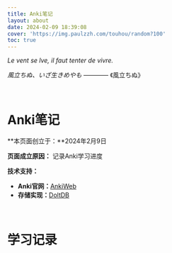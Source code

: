 ```yaml
---
title: Anki笔记
layout: about
date: 2024-02-09 18:39:08
cover: 'https://img.paulzzh.com/touhou/random?100'
toc: true
---
```


*Le vent se lve, il faut tenter de vivre.*

*風立ちぬ、いざ生きめやも* ———— 《風立ちぬ》

<br/>

# **Anki笔记**

**本页面创立于：**2024年2月9日

**页面成立原因：** 记录Anki学习进度

**技术支持：**

- **Anki官网：**[AnkiWeb](https://ankiweb.net/)
- **存储实现：**[DoltDB](https://www.dolthub.com/repositories/jasonkayzk/sync)


<br/>

# **学习记录**

<div id="content"></div>

<script>
    const MAX_CONTENT_LENGTH = 50;

    function truncateString(str, maxLength) {
        if (str.length <= maxLength) {
            return str;  // 如果字符串长度小于等于 maxLength，则返回完整字符串
        }
        return str.substring(0, maxLength) + "...";  // 否则，返回截取的子串
    }

    // 获取当前日期
    function getCurrentDateStr(currentDate) {
        // 获取年份、月份和日期
        var year = currentDate.getFullYear();
        var month = (currentDate.getMonth() + 1).toString().padStart(2, '0');
        var day = currentDate.getDate().toString().padStart(2, '0');

        // 格式化日期为 "YYYY-MM-DD"
        var formattedDate = year + '-' + month + '-' + day;
        return formattedDate;
    }

    // 创建一个表格的函数
    function createTable(container, dateElement, data) {
        if (data.length <= 0) {
            var p = document.createElement("p");
            p.textContent = "这个人有点懒，今日无数据～";
            container.appendChild(p);
            container.appendChild(document.createElement("br"));
            return;
        }

        // 创建表格
        var table = document.createElement("table");

        // 创建表头
        var thead = document.createElement("thead");
        var tr = document.createElement("tr");

        var th1 = document.createElement("th");
        th1.textContent = "内容";
        var th2 = document.createElement("th");
        th2.textContent = "时间";

        tr.appendChild(th1);
        tr.appendChild(th2);
        thead.appendChild(tr);

        // 创建表身
        var tbody = document.createElement("tbody");
        for (var i = 0; i < data.length; i++) {
            var tr = document.createElement("tr");
            var td1 = document.createElement("td");
            td1.textContent = data[i].insert_time;
            var td2 = document.createElement("td");
            td2.textContent = truncateString(data[i].content, MAX_CONTENT_LENGTH);
            td2.setAttribute('style', 'text-align: left;');

            tr.appendChild(td1);
            tr.appendChild(td2);
            tbody.appendChild(tr);
        }

        // 添加表头和表身到表格
        table.appendChild(thead);
        table.appendChild(tbody);

        // 将表格添加到页面中
        dateElement.textContent = dateElement.textContent + `（已学习：${data.length} 个）`;
        container.appendChild(table);
        container.appendChild(document.createElement("br"));
    }

    async function getData(currentDate) {
        var requestOptions = {
            method: 'GET',
            redirect: 'follow'
        };
        try {
            const response = await fetch(`https://www.dolthub.com/api/v1alpha1/jasonkayzk/sync/main?q=select insert_time,content from anki where insert_date='${currentDate}' order by insert_time desc`, requestOptions); // 发起网络请求
            const result = await response.json(); // 解析响应数据
            var rows = result["rows"];
            if (rows !== undefined && rows.length !== undefined && rows.length > 0) {
                return rows;
            } else {
                return [];
            }
        } catch (error) {
            console.log(error);
        }
    }

    async function createContainer() {
        // 获取当前日期
        var currentDate = new Date();

        // 获取最近一个星期的日期
        var recentWeekDates = [];
        for (var i = 6; i >= 0; i--) {
            var date = new Date(currentDate);
            date.setDate(date.getDate() - i);
            recentWeekDates.push(getCurrentDateStr(date));
        }

        // 获取容器
        var container = document.getElementById('content');

        // 将日期输出为 H2 标签和列表
        for (var j = recentWeekDates.length-1; j >= 0; j--) {
            var dateElement = document.createElement('h2');
            dateElement.textContent = recentWeekDates[j];
            container.appendChild(dateElement);
            // 创建表格
            var rows = await getData(recentWeekDates[j]);
            createTable(container, dateElement, rows);
        }
    }

    createContainer().then(resolve => console.log(resolve)).catch(error => console.log('error', error));
</script>

<br/>

